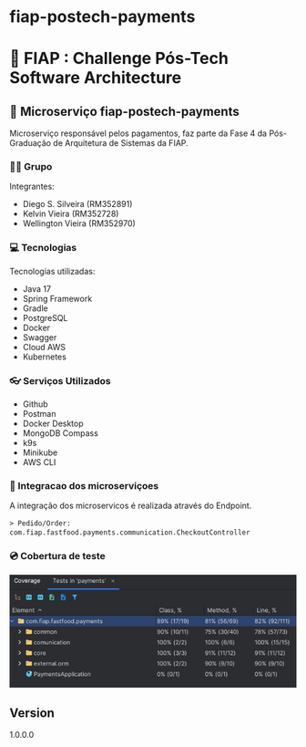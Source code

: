# fiap-postech-payments


# 🚀 FIAP : Challenge Pós-Tech Software Architecture
## 🍔 Microserviço fiap-postech-payments

Microserviço responsável pelos pagamentos, faz parte da Fase 4 da Pós-Graduação de Arquitetura de Sistemas da FIAP.

### 👨‍🏫 Grupo

Integrantes:
- Diego S. Silveira (RM352891)
- Kelvin Vieira (RM352728)
- Wellington Vieira (RM352970)

### 💻 Tecnologias

Tecnologias utilizadas:

* Java 17
* Spring Framework
* Gradle
* PostgreSQL
* Docker
* Swagger
* Cloud AWS
* Kubernetes

### 👓 Serviços Utilizados

* Github
* Postman
* Docker Desktop
* MongoDB Compass
* k9s
* Minikube
* AWS CLI

### 🔌 Integracao dos microserviçoes
A integração dos microservicos é realizada através do Endpoint.

    > Pedido/Order: com.fiap.fastfood.payments.communication.CheckoutController

### 💿 Cobertura de teste
![](misc/test-coverage.png)

## Version

1.0.0.0
